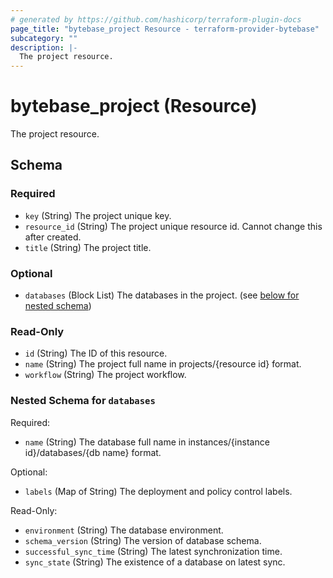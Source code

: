 ```yaml
---
# generated by https://github.com/hashicorp/terraform-plugin-docs
page_title: "bytebase_project Resource - terraform-provider-bytebase"
subcategory: ""
description: |-
  The project resource.
---
```


# bytebase_project (Resource)

The project resource.



<!-- schema generated by tfplugindocs -->
## Schema

### Required

- `key` (String) The project unique key.
- `resource_id` (String) The project unique resource id. Cannot change this after created.
- `title` (String) The project title.

### Optional

- `databases` (Block List) The databases in the project. (see [below for nested schema](#nestedblock--databases))

### Read-Only

- `id` (String) The ID of this resource.
- `name` (String) The project full name in projects/{resource id} format.
- `workflow` (String) The project workflow.

<a id="nestedblock--databases"></a>
### Nested Schema for `databases`

Required:

- `name` (String) The database full name in instances/{instance id}/databases/{db name} format.

Optional:

- `labels` (Map of String) The  deployment and policy control labels.

Read-Only:

- `environment` (String) The database environment.
- `schema_version` (String) The version of database schema.
- `successful_sync_time` (String) The latest synchronization time.
- `sync_state` (String) The existence of a database on latest sync.


